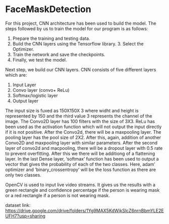# FaceMaskDetection

For this project, CNN architecture has been used to build the model. The steps followed by us to train the model for our program is as follows:
1. Prepare the training and testing data.
2. Build the CNN layers using the Tensorflow library. 3. Select the Optimizer.
4. Train the network and save the checkpoints.
5. Finally, we test the model.

Next step, we build our CNN layers. CNN consists of five different layers which are:
1. Input Layer
2. Convo layer (convo+ ReLu)
3. Softmax/logistic layer
4. Output layer

The input size is fuxed as 150X150X 3 where widht and height is represented by 150 and the rhird value 3 represents the channel of the image. The Convo2D layer has 100 filters with the size of 3X3. ReLu has been used as the activation function which will not output the input directly if it is not positive. After the Convo2d, there will be a maxpooling layer. The pooling layer has the pool size of 2X2. After this, again, addition of another Convo2D and maxpooling layer with similar parameters. After the second layer of convo2d and macpooling, there will be a dropout layer with 0.5 rate to prevent overfitting. After this we there will be additiong of a flattening layer. In the last Dense layer, ‘softmax’ function has been used to output a vector that gives the probability of each of the two classes. Here, adam’ optimizer and ‘binary_crossentropy’ will be the loss function as there are only two classes.

OpenCV is used to input live video streams. It gives us the results with a green rectangle and confidence percentage if the person is wearing mask or a red rectangle if a person is not wearing mask.

dataset link: https://drive.google.com/drive/folders/1Yg9MAX5KdWikSlcZ6nrnBbmYLE2EUFH7?usp=sharing
